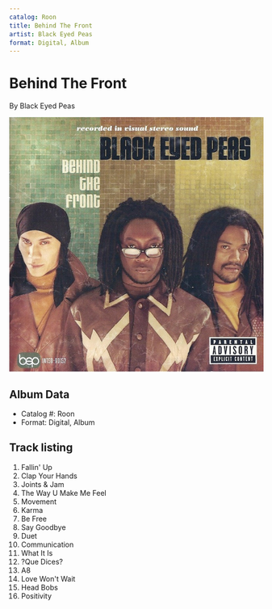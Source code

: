 ```yaml
---
catalog: Roon
title: Behind The Front
artist: Black Eyed Peas
format: Digital, Album
---
```


# Behind The Front

By Black Eyed Peas

![](../../assets/albumcovers/Black_Eyed_Peas-Behind_The_Front.png)

## Album Data

- Catalog #: Roon
- Format: Digital, Album


## Track listing


1. Fallin' Up
2. Clap Your Hands
3. Joints & Jam
4. The Way U Make Me Feel
5. Movement
6. Karma
7. Be Free
8. Say Goodbye
9. Duet
10. Communication
11. What It Is
12. ?Que Dices?
13. A8
14. Love Won't Wait
15. Head Bobs
16. Positivity

